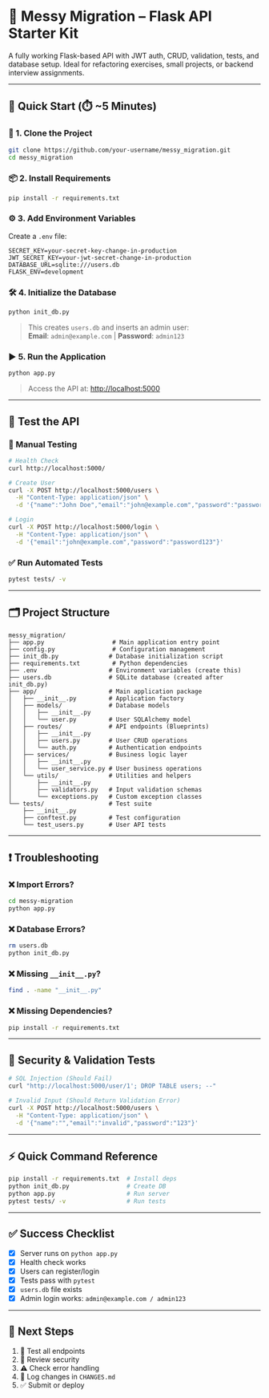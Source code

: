 
# 🧭 Messy Migration – Flask API Starter Kit

A fully working Flask-based API with JWT auth, CRUD, validation, tests, and database setup. Ideal for refactoring exercises, small projects, or backend interview assignments.

---

## 🚀 Quick Start (⏱️ ~5 Minutes)

### 📁 1. Clone the Project

```bash
git clone https://github.com/your-username/messy_migration.git
cd messy_migration
```

### 📦 2. Install Requirements

```bash
pip install -r requirements.txt
```

### ⚙️ 3. Add Environment Variables

Create a `.env` file:

```env
SECRET_KEY=your-secret-key-change-in-production
JWT_SECRET_KEY=your-jwt-secret-change-in-production
DATABASE_URL=sqlite:///users.db
FLASK_ENV=development
```

### 🛠️ 4. Initialize the Database

```bash
python init_db.py
```

> This creates `users.db` and inserts an admin user:  
> **Email**: `admin@example.com` | **Password**: `admin123`

### ▶️ 5. Run the Application

```bash
python app.py
```

> Access the API at: [http://localhost:5000](http://localhost:5000)

---

## 🔬 Test the API

### 🧪 Manual Testing

```bash
# Health Check
curl http://localhost:5000/

# Create User
curl -X POST http://localhost:5000/users \
  -H "Content-Type: application/json" \
  -d '{"name":"John Doe","email":"john@example.com","password":"password123"}'

# Login
curl -X POST http://localhost:5000/login \
  -H "Content-Type: application/json" \
  -d '{"email":"john@example.com","password":"password123"}'
```

### ✅ Run Automated Tests

```bash
pytest tests/ -v
```

---

## 🗂️ Project Structure

```
messy_migration/
├── app.py                   # Main application entry point
├── config.py                # Configuration management
├── init_db.py              # Database initialization script
├── requirements.txt         # Python dependencies
├── .env                    # Environment variables (create this)
├── users.db                # SQLite database (created after init_db.py)
├── app/                    # Main application package
│   ├── __init__.py         # Application factory
│   ├── models/             # Database models
│   │   ├── __init__.py
│   │   └── user.py         # User SQLAlchemy model
│   ├── routes/             # API endpoints (Blueprints)
│   │   ├── __init__.py
│   │   ├── users.py        # User CRUD operations
│   │   └── auth.py         # Authentication endpoints
│   ├── services/           # Business logic layer
│   │   ├── __init__.py
│   │   └── user_service.py # User business operations
│   └── utils/              # Utilities and helpers
│       ├── __init__.py
│       ├── validators.py   # Input validation schemas
│       └── exceptions.py   # Custom exception classes
└── tests/                  # Test suite
    ├── __init__.py
    ├── conftest.py         # Test configuration
    └── test_users.py       # User API tests
```

---

## ❗ Troubleshooting

### ❌ Import Errors?
```bash
cd messy-migration
python app.py
```

### ❌ Database Errors?
```bash
rm users.db
python init_db.py
```

### ❌ Missing `__init__.py`?
```bash
find . -name "__init__.py"
```

### ❌ Missing Dependencies?
```bash
pip install -r requirements.txt
```

---

## 🧪 Security & Validation Tests

```bash
# SQL Injection (Should Fail)
curl "http://localhost:5000/user/1'; DROP TABLE users; --"

# Invalid Input (Should Return Validation Error)
curl -X POST http://localhost:5000/users \
  -H "Content-Type: application/json" \
  -d '{"name":"","email":"invalid","password":"123"}'
```

---

## ⚡ Quick Command Reference

```bash
pip install -r requirements.txt  # Install deps
python init_db.py                # Create DB
python app.py                    # Run server
pytest tests/ -v                 # Run tests
```

---

## ✅ Success Checklist

- [x] Server runs on `python app.py`
- [x] Health check works
- [x] Users can register/login
- [x] Tests pass with `pytest`
- [x] `users.db` file exists
- [x] Admin login works: `admin@example.com / admin123`

---

## 📌 Next Steps

1. 🚀 Test all endpoints  
2. 🔐 Review security  
3. ⚠️ Check error handling  
4. 📝 Log changes in `CHANGES.md`  
5. ✅ Submit or deploy

